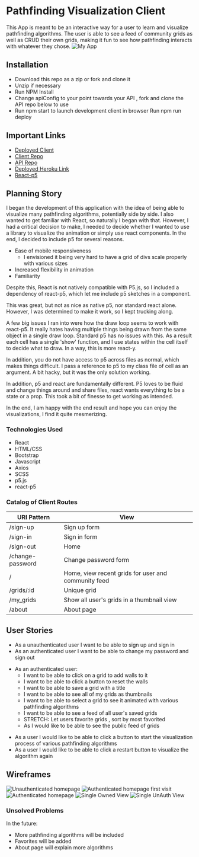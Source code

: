 # Pathfinding Visualization Client
This App is meant to be an interactive way for a user to learn and visualize pathfinding algorithms. The user is able to see a feed of community grids as well as CRUD their own grids, making it fun to see how pathfinding interacts with whatever they chose.
![My App](https://imgur.com/Lnm5YHX.png)

## Installation
- Download this repo as a zip or fork and clone it
- Unzip if necessary
- Run NPM Install
- Change  apiConfig to your point towards your API , fork and clone the API repo below to use 
- Run npm start to launch development client in browser
Run npm run deploy
## Important Links
- [Deployed Client](https://joe-protz.github.io/Pathfinding-Visualizer-Client/)
- [Client Repo](https://github.com/joe-protz/Pathfinding-Visualizer-Client)
- [API Repo](https://github.com/joe-protz/Pathfinding-API)
- [Deployed Heroku Link](https://glacial-bastion-01354.herokuapp.com)
- [React-p5](https://www.npmjs.com/package/react-p5)

## Planning Story

I began the development of this application with the idea of being able to visualize many pathfinding algorithms, potentially side by side. I also wanted to get familiar with React, so naturally I began with that. However, I had a critical decision to make, I needed to decide whether I wanted to use a library to visualize the animation or simply use react components. In the end, I decided to include p5 for several reasons.
- Ease of mobile responsiveness
  - I envisioned it being very hard to have a grid of divs scale properly with various sizes
- Increased flexibility in animation
- Familiarity

Despite this, React is not natively compatible with P5.js, so I included a dependency of react-p5, which let me include p5 sketches in a component. 

This was great, but not as nice as native p5, nor standard react alone. However, I was determined to make it work, so I kept trucking along.

A few big issues I ran into were how the draw loop seems to work with react-p5. It really hates having multiple things being drawn from the same object in a single draw loop. Standard p5 has no issues with this. As a result each cell has a single 'show' function, and I use states within the cell itself to decide what to draw. In a way, this is more react-y.

In addition, you do not have access to p5 across files as normal, which makes things difficult. I pass a reference to p5 to my class file of cell as an argument. A bit hacky, but it was the only solution working. 

In addition, p5 and react are fundamentally different. P5 loves to be fluid and change things around and share files, react wants everything to be a state or a prop. This took a bit of finesse to get working as intended.

In the end, I am happy with the end result and hope you can enjoy the visualizations, I find it quite mesmerizing. 

### Technologies Used

- React
- HTML/CSS
- Bootstrap
- Javascript
- Axios
- SCSS 
- p5.js
- react-p5


### Catalog of Client Routes

URI Pattern        |	View
------------ | -------------
/sign-up | Sign up form
/sign-in | Sign in form
/sign-out | Home
/change-password | Change password form
/ | Home, view recent grids for user and community feed
/grids/:id | Unique grid
/my_grids | Show all user's grids in a thumbnail view
/about | About page

## User Stories
<!-- Authentication  -->
- As a unauthenticated  user I want to be able to sign up and sign in
- As an authenticated user I want to be able to change my password and sign out

<!-- CRUD -->
- As an authenticated user:
  - I want to be able to click on a grid to add walls to it
  - I want to be able to click a button to reset the walls
  - I want to be able to save a grid with a title 
  - I want to be able to see all of my grids as thumbnails
  - I want to be able to select a grid to see it animated with various pathfinding algorithms
  - I want to be able to see a feed of all user's saved grids
  - STRETCH: Let users favorite grids , sort by most favorited
  - As I would like to be able to see the public feed of grids

<!-- Visualization  -->
- As a user I would like to be able to click a button to start the visualization process of various pathfinding algorithms
- As a user I would like to be able to click a restart button to visualize the algorithm again

## Wireframes 
![Unauthenticated homepage](https://imgur.com/C9gOeSi.png)
![Authenticated homepage first visit](https://imgur.com/6wB4xfI.png)
![Authenticated homepage](https://imgur.com/bl52JCE.png)
![Single Owned View](https://imgur.com/MYwBK76.png)
![Single UnAuth View](https://imgur.com/y3ULW2R.png)

### Unsolved Problems
In the future:
- More pathfinding algorithms will be included
- Favorites will be added
- About page will explain more algorithms
